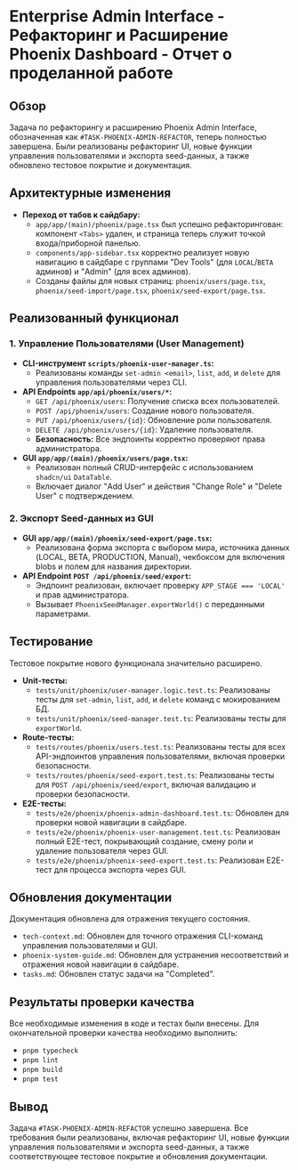 # Enterprise Admin Interface - Рефакторинг и Расширение Phoenix Dashboard - Отчет о проделанной работе

## Обзор

Задача по рефакторингу и расширению Phoenix Admin Interface, обозначенная как `#TASK-PHOENIX-ADMIN-REFACTOR`, теперь полностью завершена. Были реализованы рефакторинг UI, новые функции управления пользователями и экспорта seed-данных, а также обновлено тестовое покрытие и документация.

## Архитектурные изменения

*   **Переход от табов к сайдбару:**
    *   `app/app/(main)/phoenix/page.tsx` был успешно рефакторингован: компонент `<Tabs>` удален, и страница теперь служит точкой входа/приборной панелью.
    *   `components/app-sidebar.tsx` корректно реализует новую навигацию в сайдбаре с группами "Dev Tools" (для `LOCAL`/`BETA` админов) и "Admin" (для всех админов).
    *   Созданы файлы для новых страниц: `phoenix/users/page.tsx`, `phoenix/seed-import/page.tsx`, `phoenix/seed-export/page.tsx`.

## Реализованный функционал

### 1. Управление Пользователями (User Management)

*   **CLI-инструмент `scripts/phoenix-user-manager.ts`:**
    *   Реализованы команды `set-admin <email>`, `list`, `add`, и `delete` для управления пользователями через CLI.
*   **API Endpoints `app/api/phoenix/users/*`:**
    *   `GET /api/phoenix/users`: Получение списка всех пользователей.
    *   `POST /api/phoenix/users`: Создание нового пользователя.
    *   `PUT /api/phoenix/users/{id}`: Обновление роли пользователя.
    *   `DELETE /api/phoenix/users/{id}`: Удаление пользователя.
    *   **Безопасность:** Все эндпоинты корректно проверяют права администратора.
*   **GUI `app/app/(main)/phoenix/users/page.tsx`:**
    *   Реализован полный CRUD-интерфейс с использованием `shadcn/ui` `DataTable`.
    *   Включает диалог "Add User" и действия "Change Role" и "Delete User" с подтверждением.

### 2. Экспорт Seed-данных из GUI

*   **GUI `app/app/(main)/phoenix/seed-export/page.tsx`:**
    *   Реализована форма экспорта с выбором мира, источника данных (LOCAL, BETA, PRODUCTION, Manual), чекбоксом для включения blobs и полем для названия директории.
*   **API Endpoint `POST /api/phoenix/seed/export`:**
    *   Эндпоинт реализован, включает проверку `APP_STAGE === 'LOCAL'` и прав администратора.
    *   Вызывает `PhoenixSeedManager.exportWorld()` с переданными параметрами.

## Тестирование

Тестовое покрытие нового функционала значительно расширено.

*   **Unit-тесты:**
    *   `tests/unit/phoenix/user-manager.logic.test.ts`: Реализованы тесты для `set-admin`, `list`, `add`, и `delete` команд с мокированием БД.
    *   `tests/unit/phoenix/seed-manager.test.ts`: Реализованы тесты для `exportWorld`.
*   **Route-тесты:**
    *   `tests/routes/phoenix/users.test.ts`: Реализованы тесты для всех API-эндпоинтов управления пользователями, включая проверки безопасности.
    *   `tests/routes/phoenix/seed-export.test.ts`: Реализованы тесты для `POST /api/phoenix/seed/export`, включая валидацию и проверки безопасности.
*   **E2E-тесты:**
    *   `tests/e2e/phoenix/phoenix-admin-dashboard.test.ts`: Обновлен для проверки новой навигации в сайдбаре.
    *   `tests/e2e/phoenix/phoenix-user-management.test.ts`: Реализован полный E2E-тест, покрывающий создание, смену роли и удаление пользователя через GUI.
    *   `tests/e2e/phoenix/phoenix-seed-export.test.ts`: Реализован E2E-тест для процесса экспорта через GUI.

## Обновления документации

Документация обновлена для отражения текущего состояния.

*   `tech-context.md`: Обновлен для точного отражения CLI-команд управления пользователями и GUI.
*   `phoenix-system-guide.md`: Обновлен для устранения несоответствий и отражения новой навигации в сайдбаре.
*   `tasks.md`: Обновлен статус задачи на "Completed".

## Результаты проверки качества

Все необходимые изменения в коде и тестах были внесены. Для окончательной проверки качества необходимо выполнить:
*   `pnpm typecheck`
*   `pnpm lint`
*   `pnpm build`
*   `pnpm test`

## Вывод

Задача `#TASK-PHOENIX-ADMIN-REFACTOR` успешно завершена. Все требования были реализованы, включая рефакторинг UI, новые функции управления пользователями и экспорта seed-данных, а также соответствующее тестовое покрытие и обновления документации.